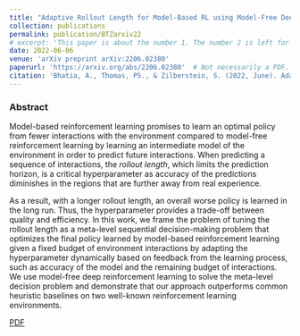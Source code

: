 ```yaml
---
title: "Adaptive Rollout Length for Model-Based RL using Model-Free Deep RL"
collection: publications
permalink: publication/BTZarxiv22
# excerpt: 'This paper is about the number 1. The number 2 is left for future work.'
date: 2022-06-06
venue: 'arXiv preprint arXiv:2206.02380'
paperurl: 'https://arxiv.org/abs/2206.02380'  # Not necessarily a PDF. Can be an arxiv link or aaai link. TODO: Add official link
citation: 'Bhatia, A., Thomas, PS., & Zilberstein, S. (2022, June). Adaptive Rollout Length for Model-Based RL using Model-Free Deep RL. In <i>arXiv preprint arXiv:2206.02380</i>.'
---
```


<!-- Everything written here will come on the paper's own webpage. All the above data except the excerpt will also appear automatically. -->

### Abstract
Model-based reinforcement learning promises to learn an optimal policy from fewer interactions with the environment compared to model-free reinforcement learning by learning an intermediate model of the environment in order to predict future interactions. When predicting a sequence of interactions, the _rollout length_, which limits the prediction horizon, is a critical hyperparameter as accuracy of the predictions diminishes in the regions that are further away from real experience.

As a result, with a longer rollout length, an overall worse policy is learned in the long run. Thus, the hyperparameter provides a trade-off between quality and efficiency. In this work, we frame the problem of tuning the rollout length as a meta-level sequential decision-making problem that optimizes the final policy learned by model-based reinforcement learning given a fixed budget of environment interactions by adapting the hyperparameter dynamically based on feedback from the learning process, such as accuracy of the model and the remaining budget of interactions. We use model-free deep reinforcement learning to solve the meta-level decision problem and demonstrate that our approach outperforms common heuristic baselines on two well-known reinforcement learning environments.

<!-- Should be a pdf link: -->
[PDF](https://bhatiaabhinav.github.io/files/BTZarxiv22.pdf)
